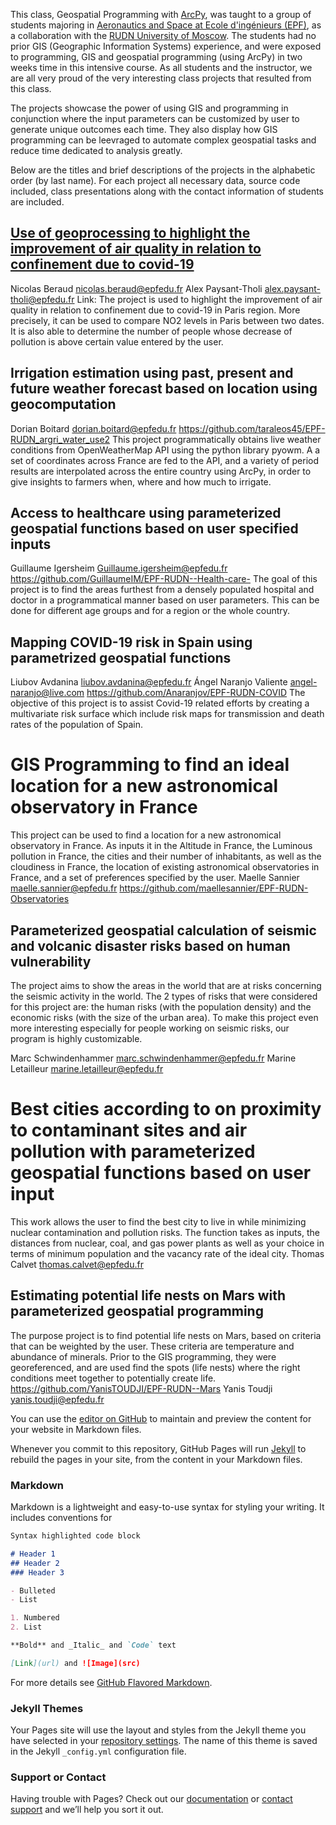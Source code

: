 This class, Geospatial Programming with [ArcPy](https://pro.arcgis.com/en/pro-app/arcpy/get-started/what-is-arcpy-.htm), was taught to a group of students majoring in [Aeronautics and Space at Ecole d'ingénieurs (EPF)](http://epf.fr/), as a collaboration with the [RUDN University of Moscow](http://rudn.ru/). The students had no prior GIS (Geographic Information Systems) experience, and were exposed to programming, GIS and geospatial programming (using ArcPy) in two weeks time in this intensive course. As all students and the instructor, we are all very proud of the very interesting class projects that resulted from this class. 

The projects showcase the power of using GIS and programming in conjunction where the input parameters can be customized by user to generate unique outcomes each time. They also display how GIS programming can be leevraged to automate complex geospatial tasks and reduce time dedicated to analysis greatly. 

Below are the titles and brief descriptions of the projects  in the alphabetic order (by last name). For each project all necessary data, source code included, class presentations along with the contact information of students are included.

## [Use of geoprocessing to highlight the improvement of air quality in relation to confinement due to covid-19](https://github.com/AlexEPF/EPF-RUDN-pollution_covid)
Nicolas Beraud nicolas.beraud@epfedu.fr
Alex Paysant-Tholi alex.paysant-tholi@epfedu.fr
Link: 
The project is used to highlight the improvement of air quality in relation to confinement due to covid-19 in Paris region. More precisely, it can be used to compare NO2 levels in Paris between two dates. It is also able to determine the number of people whose decrease of pollution is above certain value entered by the user.

## Irrigation estimation using past, present and future weather forecast based on location using geocomputation
Dorian Boitard dorian.boitard@epfedu.fr 
https://github.com/taraleos45/EPF-RUDN_argri_water_use2
This project programmatically obtains live weather conditions from OpenWeatherMap API using the python library pyowm. A a set of coordinates across France are fed to the API, and a variety of period results are interpolated across the entire country using ArcPy, in order to give insights to farmers when, where and how much to irrigate.

## Access to healthcare using parameterized geospatial functions based on user specified inputs
Guillaume Igersheim Guillaume.igersheim@epfedu.fr
https://github.com/GuillaumeIM/EPF-RUDN--Health-care-
The goal of this project is to find the areas furthest from a densely populated hospital and doctor in a programmatical manner based on user parameters. This can be done for different age groups and for a region or the whole country. 

## Mapping COVID-19 risk in Spain using parametrized geospatial functions
Liubov Avdanina liubov.avdanina@epfedu.fr 
Ángel Naranjo Valiente angel-naranjo@live.com
https://github.com/Anaranjov/EPF-RUDN-COVID
The objective of this project is to assist Covid-19 related efforts by creating a multivariate risk surface which include risk maps for transmission and death rates of the population of Spain.

# GIS Programming to find an ideal location for a new astronomical observatory in France
This project can be used to find a location for a new astronomical observatory in France. As inputs it in the Altitude in France, the Luminous pollution in France, the cities and their number of inhabitants, as well as the cloudiness in France, the location of existing astronomical observatories in France, and a set of preferences specified by the user.
Maelle Sannier maelle.sannier@epfedu.fr 
https://github.com/maellesannier/EPF-RUDN-Observatories

## Parameterized geospatial calculation of seismic and volcanic disaster risks based on human vulnerability
The project aims to show the areas in the world that are at risks concerning the seismic activity in the world. The 2 types of risks that were considered for this project are: the human risks (with the population density) and the economic risks (with the size of the urban area). To make this project even more interesting especially for people working on seismic risks, our program is highly customizable. 

Marc Schwindenhammer marc.schwindenhammer@epfedu.fr
Marine Letailleur marine.letailleur@epfedu.fr

# Best cities according to on proximity to contaminant sites and air pollution with parameterized geospatial functions based on user input

This work allows the user to find the best city to live in while minimizing nuclear contamination and pollution risks. The function takes as inputs, the distances from nuclear, coal, and gas power plants as well as your choice in terms of minimum population and the vacancy rate of the ideal city.
Thomas Calvet thomas.calvet@epfedu.fr

## Estimating potential life nests on Mars with parameterized geospatial programming
The purpose project is to find potential life nests on Mars, based on criteria that can be weighted by the user. These criteria are temperature and abundance of minerals. Prior to the GIS programming, they were georeferenced, and are used find the spots (life nests) where the right conditions meet together to potentially create life.
https://github.com/YanisTOUDJI/EPF-RUDN--Mars
Yanis Toudji  yanis.toudji@epfedu.fr



You can use the [editor on GitHub](https://github.com/ndilekli/EPF-RUDN-Geo-Prog-2020/edit/master/index.md) to maintain and preview the content for your website in Markdown files.

Whenever you commit to this repository, GitHub Pages will run [Jekyll](https://jekyllrb.com/) to rebuild the pages in your site, from the content in your Markdown files.

### Markdown

Markdown is a lightweight and easy-to-use syntax for styling your writing. It includes conventions for

```markdown
Syntax highlighted code block

# Header 1
## Header 2
### Header 3

- Bulleted
- List

1. Numbered
2. List

**Bold** and _Italic_ and `Code` text

[Link](url) and ![Image](src)
```

For more details see [GitHub Flavored Markdown](https://guides.github.com/features/mastering-markdown/).

### Jekyll Themes

Your Pages site will use the layout and styles from the Jekyll theme you have selected in your [repository settings](https://github.com/ndilekli/EPF-RUDN-Geo-Prog-2020/settings). The name of this theme is saved in the Jekyll `_config.yml` configuration file.

### Support or Contact

Having trouble with Pages? Check out our [documentation](https://help.github.com/categories/github-pages-basics/) or [contact support](https://github.com/contact) and we’ll help you sort it out.

